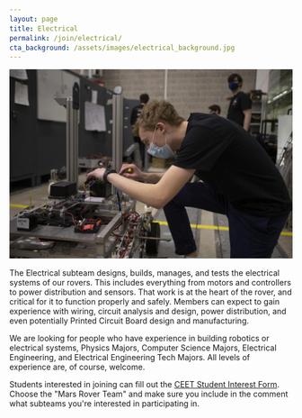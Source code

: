```yaml
---
layout: page 
title: Electrical
permalink: /join/electrical/
cta_background: /assets/images/electrical_background.jpg
---
```


<!-- Pic -->
![Mechanical team member measuring dimensions on a rover](/assets/images/join_electrical_cover.jpg)

The Electrical subteam designs, builds, manages, and tests the electrical systems of our rovers. This includes everything from motors and controllers to power distribution and sensors.
That work is at the heart of the rover, and critical for it to function properly and safely.
Members can expect to gain experience with wiring, circuit analysis and design, power distribution, and even potentially Printed Circuit Board design and manufacturing.

We are looking for people who have experience in building robotics or electrical systems, Physics Majors, Computer Science Majors, Electrical Engineering, and Electrical Engineering Tech Majors. All levels of experience are, of course, welcome.

Students interested in joining can fill out the [CEET Student Interest Form](https://fs19.formsite.com/niuform/hnsslqzhsh/index.html). Choose the "Mars Rover Team" and make sure you include in the comment what subteams you're interested in participating in.
